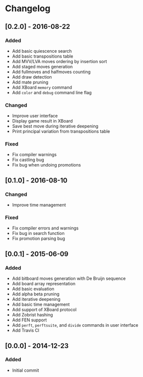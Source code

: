 # Changelog

## [0.2.0] - 2016-08-22

### Added
- Add basic quiescence search
- Add basic transpositions table
- Add MVV/LVA moves ordering by insertion sort
- Add staged moves generation
- Add fullmoves and halfmoves counting
- Add draw detection
- Add mate pruning
- Add XBoard `memory` command
- Add `color` and `debug` command line flag


### Changed
- Improve user interface
- Display game result in XBoard
- Save best move during iterative deepening
- Print principal variation from transpositions table

### Fixed
- Fix compiler warnings
- Fix castling bug
- Fix bug when undoing promotions


## [0.1.0] - 2016-08-10

### Changed
- Improve time management

### Fixed
- Fix compiler errors and warnings
- Fix bug in search function
- Fix promotion parsing bug


## [0.0.1] - 2015-06-09

### Added
- Add bitboard moves generation with De Bruijn sequence
- Add board array representation
- Add basic evaluation
- Add alpha beta pruning
- Add iterative deepening
- Add basic time management
- Add support of XBoard protocol
- Add Zobrist hashing
- Add FEN support
- Add `perft`, `perftsuite`, and `divide` commands in user interface
- Add Travis CI


## [0.0.0] - 2014-12-23

### Added
- Initial commit
